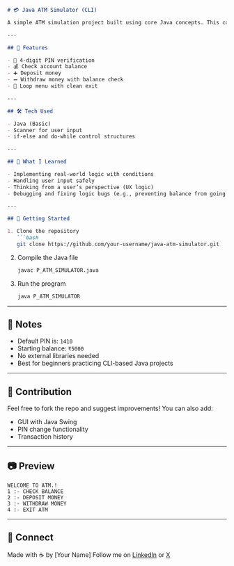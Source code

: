 ````markdown
# 💳 Java ATM Simulator (CLI)

A simple ATM simulation project built using core Java concepts. This command-line application allows users to interact with an ATM interface — checking balance, depositing money, and withdrawing funds with PIN verification.

---

## 📌 Features

- 🔐 4-digit PIN verification  
- 💰 Check account balance  
- ➕ Deposit money  
- ➖ Withdraw money with balance check  
- 🔁 Loop menu with clean exit

---

## 🛠️ Tech Used

- Java (Basic)
- Scanner for user input
- if-else and do-while control structures

---

## 🧠 What I Learned

- Implementing real-world logic with conditions  
- Handling user input safely  
- Thinking from a user’s perspective (UX logic)  
- Debugging and fixing logic bugs (e.g., preventing balance from going negative)

---

## 🚀 Getting Started

1. Clone the repository  
   ```bash
   git clone https://github.com/your-username/java-atm-simulator.git
````

2. Compile the Java file

   ```bash
   javac P_ATM_SIMULATOR.java
   ```

3. Run the program

   ```bash
   java P_ATM_SIMULATOR
   ```

---

## 📝 Notes

* Default PIN is: `1410`
* Starting balance: `₹5000`
* No external libraries needed
* Best for beginners practicing CLI-based Java projects

---

## 🙌 Contribution

Feel free to fork the repo and suggest improvements!
You can also add:

* GUI with Java Swing
* PIN change functionality
* Transaction history

---

## 📷 Preview

```text
WELCOME TO ATM.!
1 :- CHECK BALANCE
2 :- DEPOSIT MONEY
3 :- WITHDRAW MONEY
4 :- EXIT ATM
```

---

## 📩 Connect

Made with ☕ by \[Your Name]
Follow me on [LinkedIn](https://linkedin.com/in/nishant-dhanani) or [X](https://x.com/Nishant_Dhanani)
